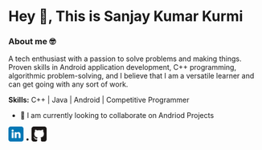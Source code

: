 # Hey 👋, This is Sanjay Kumar Kurmi
### About me 🤓
A tech enthusiast with a passion to solve problems and making things. Proven skills in Android application development, C++ programming, algorithmic problem-solving, and I believe that I am a versatile learner and can get going with any sort of work.

**Skills:** C++ | Java | Android | Competitive Programmer
- 🌱  I am currently looking to collaborate on Andriod Projects

<a href = https://www.linkedin.com/in/sanjay-kumar-kurmi><img src=https://raw.githubusercontent.com/edent/SuperTinyIcons/master/images/svg/linkedin.svg height='30' weight='30'></a> • <a href = https://github.com/sanjay740k><img src=https://raw.githubusercontent.com/edent/SuperTinyIcons/master/images/svg/github.svg height='30' weight='30'></a> 
